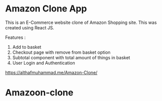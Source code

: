 <h1>Amazon Clone App</h1>

This is an E-Commerce website clone of Amazon Shopping site. This was created using React JS.

Features : 
  1) Add to basket
  2) Checkout page with remove from basket option
  3) Subtotal component with total amount of things in basket
  4) User Login and Authentication
  
  https://althafmuhammad.me/Amazon-Clone/
# Amazoon-clone
